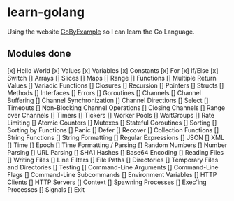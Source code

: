 # learn-golang

Using the website [GoByExample](https://gobyexample.com/) so I can learn the Go Language.

## Modules done
[x] Hello World
[x] Values
[x] Variables
[x] Constants
[x] For
[x] If/Else
[x] Switch
[] Arrays
[] Slices
[] Maps
[] Range
[] Functions
[] Multiple Return Values
[] Variadic Functions
[] Closures
[] Recursion
[] Pointers
[] Structs
[] Methods
[] Interfaces
[] Errors
[] Goroutines
[] Channels
[] Channel Buffering
[] Channel Synchronization
[] Channel Directions
[] Select
[] Timeouts
[] Non-Blocking Channel Operations
[] Closing Channels
[] Range over Channels
[] Timers
[] Tickers
[] Worker Pools
[] WaitGroups
[] Rate Limiting
[] Atomic Counters
[] Mutexes
[] Stateful Goroutines
[] Sorting
[] Sorting by Functions
[] Panic
[] Defer
[] Recover
[] Collection Functions
[] String Functions
[] String Formatting
[] Regular Expressions
[] JSON
[] XML
[] Time
[] Epoch
[] Time Formatting / Parsing
[] Random Numbers
[] Number Parsing
[] URL Parsing
[] SHA1 Hashes
[] Base64 Encoding
[] Reading Files
[] Writing Files
[] Line Filters
[] File Paths
[] Directories
[] Temporary Files and Directories
[] Testing
[] Command-Line Arguments
[] Command-Line Flags
[] Command-Line Subcommands
[] Environment Variables
[] HTTP Clients
[] HTTP Servers
[] Context
[] Spawning Processes
[] Exec'ing Processes
[] Signals
[] Exit